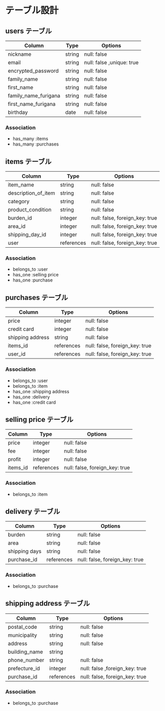 # テーブル設計

## users テーブル

| Column               | Type   | Options                   |
| --------             | ------ | -----------               |
| nickname             | string | null: false               |
| email                | string | null: false ,unique: true |
| encrypted_password   | string | null: false               |
| family_name          | string | null: false               |
| first_name           | string | null: false               |
| family_name_furigana | string | null: false               |
| first_name_furigana  | string | null: false               |
| birthday             | date   | null: false               |

### Association
- has_many :items
- has_many :purchases

## items テーブル

| Column              | Type       | Options                        |
| --------            | ------     | -----------                    |
| item_name           | string     | null: false                    |
| description_of_item | string     | null: false                    |
| category            | string     | null: false                    |
| product_condition   | string     | null: false                    |
| burden_id           | integer    | null: false, foreign_key: true |
| area_id             | integer    | null: false, foreign_key: true |
| shipping_day_id     | integer    | null: false, foreign_key: true |
| user                | references | null: false, foreign_key: true |

### Association
- belongs_to :user
- has_one :selling price
- has_one :purchase

## purchases テーブル

| Column           | Type       | Options                        |
| --------         | ------     | -----------                    |
| price            | integer    | null: false                    |
| credit card      | integer    | null: false                    |
| shipping address | string     | null: false                    |
| items_id         | references | null: false, foreign_key: true |
| user_id          | references | null: false, foreign_key: true |

### Association
- belongs_to :user
- belongs_to :item
- has_one :shipping address
- has_one :delivery
- has_one :credit card

## selling price テーブル

| Column   | Type       | Options                        |
| -------- | ------     | -----------                    |
| price    | integer    | null: false                    |
| fee      | integer    | null: false                    |
| profit   | integer    | null: false                    |
| items_id | references | null: false, foreign_key: true |

### Association
- belongs_to :item

## delivery テーブル

| Column        | Type       | Options                        |
| ------------- | ------     | -----------                    |
| burden        | string     | null: false                    |
| area          | string     | null: false                    |
| shipping days | string     | null: false                    |
| purchase_id   | references | null: false, foreign_key: true |

### Association
- belongs_to :purchase

## shipping address テーブル

| Column        | Type       | Options                        |
| ------------- | ------     | -----------                    |
| postal_code   | string     | null: false                    |
| municipality  | string     | null: false                    |
| address       | string     | null: false                    |
| building_name | string     |                                |
| phone_number  | string     | null: false                    |
| prefecture_id | integer    | null: false ,foreign_key: true |
| purchase_id   | references | null: false, foreign_key: true |

### Association
- belongs_to :purchase
